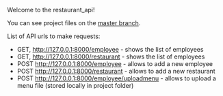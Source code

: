 Welcome to the restaurant_api!

You can see project files on the [master branch](https://github.com/AndriiKazantsev/restaurant_api/tree/master).

List of API urls to make requests:

- GET, http://127.0.0.1:8000/employee - shows the list of employees
- GET, http://127.0.0.1:8000/restaurant - shows the list of employees
- POST http://127.0.0.1:8000/employee - allows to add a new employee
- POST http://127.0.0.1:8000/restaurant - allows to add a new restaurant
- POST http://127.0.0.1:8000/employee/uploadmenu - allows to upload a menu file (stored locally in project folder)

